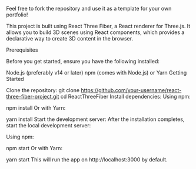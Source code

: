 Feel free to fork the repository and use it as a template for your own portfolio! 

This project is built using React Three Fiber, a React renderer for Three.js. It allows you to build 3D scenes using React components, which provides a declarative way to create 3D content in the browser.

Prerequisites

Before you get started, ensure you have the following installed:

Node.js (preferably v14 or later)
npm (comes with Node.js) or Yarn
Getting Started

Clone the repository:
git clone https://github.com/your-username/react-three-fiber-project.git
cd ReactThreeFiber
Install dependencies:
Using npm:

npm install
Or with Yarn:

yarn install
Start the development server:
After the installation completes, start the local development server:

Using npm:

npm start
Or with Yarn:

yarn start
This will run the app on http://localhost:3000 by default.
